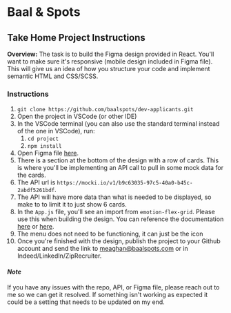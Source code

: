 # Baal & Spots

## Take Home Project Instructions

**Overview:**
The task is to build the Figma design provided in React. You'll want to make sure it's responsive (mobile design included in Figma file). This will give us an idea of how you structure your code and implement semantic HTML and CSS/SCSS.

### Instructions

1. `git clone https://github.com/baalspots/dev-applicants.git`
2. Open the project in VSCode (or other IDE)
3. In the VSCode terminal (you can also use the standard terminal instead of the one in VSCode), run:
   1. `cd project`
   2. `npm install`
4. Open Figma file [here](https://www.figma.com/file/gfE3cQUMM2XeZsRQwOFMIX/Landing-page?node-id=0%3A139).
5. There is a section at the bottom of the design with a row of cards. This is where you'll be implementing an API call to pull in some mock data for the cards.
6. The API url is `https://mocki.io/v1/b9c63035-97c5-40a0-b45c-2abdf5261bdf`.
7. The API will have more data than what is needed to be displayed, so make to to limit it to just show 6 cards.
8. In the `App.js` file, you'll see an import from `emotion-flex-grid`. Please use this when building the design. You can reference the documentation [here](https://github.com/rann91/emotion-flex-grid) or [here](https://rann91.github.io/emotion-flex-grid/).
9. The menu does not need to be functioning, it can just be the icon
10. Once you're finished with the design, publish the project to your Github account and send the link to [meaghan@baalspots.com](mailto:meaghan@baalspots.com) or in Indeed/LinkedIn/ZipRecruiter.

#### _Note_

If you have any issues with the repo, API, or Figma file, please reach out to me so we can get it resolved. If something isn't working as expected it could be a setting that needs to be updated on my end.
